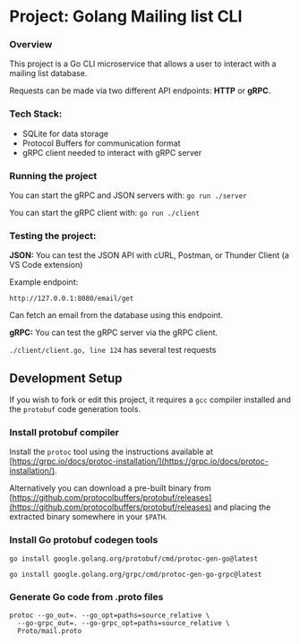 # Project: Golang Mailing list CLI

### Overview

This project is a Go CLI microservice that allows a user to interact with a
mailing list database.

Requests can be made via two different API endpoints: **HTTP** or **gRPC**.

### Tech Stack:

- SQLite for data storage
- Protocol Buffers for communication format
- gRPC client needed to interact with gRPC server

### Running the project

You can start the gRPC and JSON servers with: `go run ./server`

You can start the gRPC client with: `go run ./client`

### Testing the project:

**JSON:** You can test the JSON API with cURL, Postman, or Thunder Client (a VS
Code extension)

Example endpoint:

`http://127.0.0.1:8080/email/get`

Can fetch an email from the database using this endpoint.

**gRPC:** You can test the gRPC server via the gRPC client.

`./client/client.go, line 124` has several test requests

## Development Setup

If you wish to fork or edit this project, it requires a `gcc` compiler installed
and the `protobuf` code generation tools.

### Install protobuf compiler

Install the `protoc` tool using the instructions available at
[https://grpc.io/docs/protoc-installation/](https://grpc.io/docs/protoc-installation/).

Alternatively you can download a pre-built binary from
[https://github.com/protocolbuffers/protobuf/releases](https://github.com/protocolbuffers/protobuf/releases)
and placing the extracted binary somewhere in your `$PATH`.

### Install Go protobuf codegen tools

`go install google.golang.org/protobuf/cmd/protoc-gen-go@latest`

`go install google.golang.org/grpc/cmd/protoc-gen-go-grpc@latest`

### Generate Go code from .proto files

```
protoc --go_out=. --go_opt=paths=source_relative \
  --go-grpc_out=. --go-grpc_opt=paths=source_relative \
  Proto/mail.proto
```
